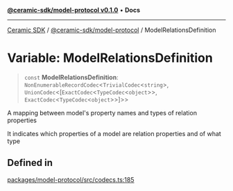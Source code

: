 [**@ceramic-sdk/model-protocol v0.1.0**](../README.md) • **Docs**

***

[Ceramic SDK](../../../README.md) / [@ceramic-sdk/model-protocol](../README.md) / ModelRelationsDefinition

# Variable: ModelRelationsDefinition

> `const` **ModelRelationsDefinition**: `NonEnumerableRecordCodec`\<`TrivialCodec`\<`string`\>, `UnionCodec`\<[`ExactCodec`\<`TypeCodec`\<`object`\>\>, `ExactCodec`\<`TypeCodec`\<`object`\>\>]\>\>

A mapping between model's property names and types of relation properties

It indicates which properties of a model are relation properties and of what type

## Defined in

[packages/model-protocol/src/codecs.ts:185](https://github.com/ceramicstudio/ceramic-sdk/blob/a220cbca7950f690af7f3d03a0023681bb9f5426/packages/model-protocol/src/codecs.ts#L185)

